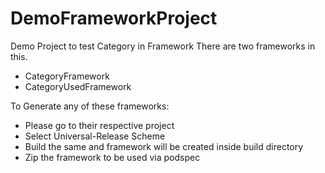 # DemoFrameworkProject
Demo Project to test Category in Framework
There are two frameworks in this.
- CategoryFramework
- CategoryUsedFramework

To Generate any of these frameworks:
- Please go to their respective project
- Select Universal-Release Scheme
- Build the same and framework will be created inside build directory
- Zip the framework to be used via podspec

